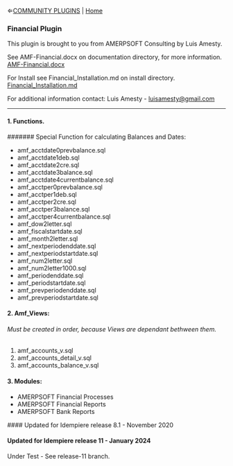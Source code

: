 &lArr;[COMMUNITY PLUGINS](../README.md) | [Home](../README.md)
### Financial Plugin
This plugin is brought to you from AMERPSOFT Consulting by Luis Amesty.

See AMF-Financial.docx on documentation directory, for more information.
[AMF-Financial.docx](./documentacion/AMF-%20Financial.docx)

For Install see Financial_Installation.md on install directory.
[Financial_Installation.md](./install/Financial_Installation.md)

For additional information contact:
Luis Amesty - luisamesty@gmail.com

************************************************

#### 1.	Functions.
####### Special Function for calculating Balances and Dates:
* amf_acctdate0prevbalance.sql
* amf_acctdate1deb.sql
* amf_acctdate2cre.sql
* amf_acctdate3balance.sql
* amf_acctdate4currentbalance.sql
* amf_acctper0prevbalance.sql
* amf_acctper1deb.sql
* amf_acctper2cre.sql
* amf_acctper3balance.sql
* amf_acctper4currentbalance.sql
* amf_dow2letter.sql
* amf_fiscalstartdate.sql
* amf_month2letter.sql
* amf_nextperiodenddate.sql
* amf_nextperiodstartdate.sql
* amf_num2letter.sql
* amf_num2letter1000.sql
* amf_periodenddate.sql
* amf_periodstartdate.sql
* amf_prevperiodenddate.sql
* amf_prevperiodstartdate.sql

#### 2. Amf_Views:
###### Must be created in order, because Views are dependant bethween them.
1. amf_accounts_v.sql
2. amf_accounts_detail_v.sql
3. amf_accounts_balance_v.sql

#### 3. Modules: 
* AMERPSOFT Financial Processes
* AMERPSOFT Financial Reports
* AMERPSOFT Bank Reports


#### Updated for Idempiere release 8.1 - November 2020
#### Updated for Idempiere release 11 - January 2024
  Under Test - See release-11 branch.
  